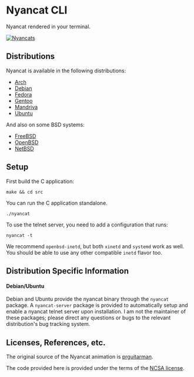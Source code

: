 # Nyancat CLI

Nyancat rendered in your terminal.

[![Nyancats](http://nyancat.dakko.us/nyancat.png)](http://nyancat.dakko.us/nyancat.png)

## Distributions

Nyancat is available in the following distributions:

- [Arch](https://www.archlinux.org/packages/?q=nyancat)
- [Debian](http://packages.qa.debian.org/n/nyancat.html)
- [Fedora](https://src.fedoraproject.org/rpms/nyancat)
- [Gentoo](http://packages.gentoo.org/package/games-misc/nyancat)
- [Mandriva](http://sophie.zarb.org/rpms/928724d4aea0efdbdeda1c80cb59a7d3)
- [Ubuntu](https://launchpad.net/ubuntu/+source/nyancat)

And also on some BSD systems:

- [FreeBSD](http://www.freshports.org/net/nyancat/)
- [OpenBSD](http://openports.se/misc/nyancat)
- [NetBSD](http://pkgsrc.se/misc/nyancat)

## Setup

First build the C application:

    make && cd src

You can run the C application standalone.

    ./nyancat

To use the telnet server, you need to add a configuration that runs:

    nyancat -t

We recommend `openbsd-inetd`, but both `xinetd` and `systemd` work as well. You
should be able to use any other compatible `inetd` flavor too.

## Distribution Specific Information

#### Debian/Ubuntu

Debian and Ubuntu provide the nyancat binary through the `nyancat` package. A
`nyancat-server` package is provided to automatically setup and enable a nyancat
telnet server upon installation. I am not the maintainer of these packages;
please direct any questions or bugs to the relevant distribution's bug tracking
system.

## Licenses, References, etc.

The original source of the Nyancat animation is
[prguitarman](http://www.prguitarman.com/index.php?id=348).

The code provided here is provided under the terms of the
[NCSA license](http://en.wikipedia.org/wiki/University_of_Illinois/NCSA_Open_Source_License).
